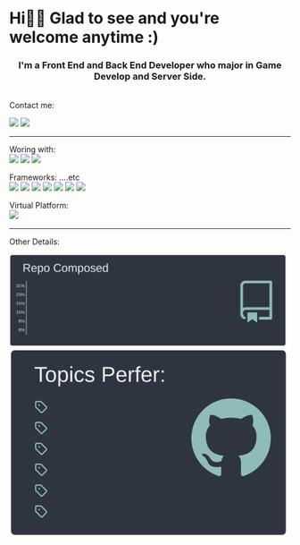 
# Hi🙋‍♂️  Glad to see and you're welcome anytime :)

### <center> I'm a Front End and Back End Developer who major in Game Develop and Server Side.</center>

<br/>
Contact me:
<br/>

[![](https://img.shields.io/badge/Gmail-D14836?style=for-the-badge&logo=gmail&logoColor=white)](kwangsing3@gmail.com)
[![](https://img.shields.io/badge/GitHub-100000?style=for-the-badge&logo=github&logoColor=white)](https://github.com/kwangsing3/)

___
Woring with:<br>
![](https://img.shields.io/badge/Windows-0078D6?style=flate&logo=windows&logoColor=white)
![](https://img.shields.io/badge/mac%20os-000000?style=flate&logo=apple&logoColor=white)
![](https://img.shields.io/badge/Linux-FCC624?style=flate&logo=linux&logoColor=black)

Frameworks: ....etc <br> 
![](https://img.shields.io/badge/Node.js-339933?style=flate&logo=nodedotjs&logoColor=white)
![](https://img.shields.io/badge/Unity-100000?style=flate&logo=unity&logoColor=white)
![](https://img.shields.io/badge/-Unreal%20Engine-313131?style=flate&logo=unreal-engine&logoColor=white)
![](https://img.shields.io/badge/Git-F05032?style=flate&logo=git&logoColor=white)
![](https://img.shields.io/badge/CMake-064F8C?style=flate&logo=cmake&logoColor=white)
![](https://img.shields.io/badge/OpenGL-FFFFFF?style=flate&logo=opengl)
![](https://img.shields.io/badge/Markdown-000000?style=flate&logo=markdown&logoColor=green) 

Virtual Platform:<br>
![](https://img.shields.io/badge/Google_Cloud-4285F4?style=flate&logo=google-cloud&logoColor=white)
____

Other Details:

[![](/output/nord_dark/langcompos.svg)](https://github.com/kwangsing3/github-profilemd-Generater)
[![](/output/nord_dark/tagsstat.svg)](https://github.com/kwangsing3/github-profilemd-Generater)
